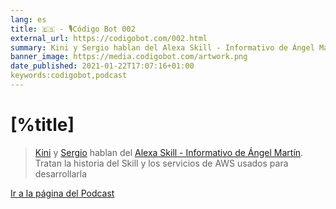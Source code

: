 ```yaml
---
lang: es
title: 🇪🇸 - 🎙Código Bot 002
external_url: https://codigobot.com/002.html
summary: Kini y Sergio hablan del Alexa Skill - Informativo de Ángel Martín. Tratan la historia del Skill y los servicios de AWS usados en su desarrollo.
banner_image: https://media.codigobot.com/artwork.png
date_published: 2021-01-22T17:07:16+01:00
keywords:codigobot,podcast
---
```


# [%title]

> [Kini](https://kinisoftware.com) y  [Sergio](https://sergiodelamo.com) hablan del [Alexa Skill - Informativo de Ángel Martín](https://www.amazon.es/Informativo-de-Ángel-Mart%C3%ADn-Oficial/dp/B08LHJYMY3/ref=cm_cr_arp_d_product_top?ie=UTF8). Tratan la historia del Skill y los servicios de AWS usados para desarrollarla

[Ir a la página del Podcast]([%external_url])